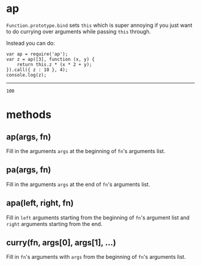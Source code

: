 ap
==

`Function.prototype.bind` sets `this` which is super annoying if you just want
to do currying over arguments while passing `this` through.

Instead you can do:

    var ap = require('ap');
    var z = ap([3], function (x, y) {
        return this.z * (x * 2 + y);
    }).call({ z : 10 }, 4);
    console.log(z);
***
    100

methods
=======

ap(args, fn)
------------

Fill in the arguments `args` at the beginning of `fn`'s arguments list.

pa(args, fn)
------------

Fill in the arguments `args` at the end of `fn`'s arguments list.

apa(left, right, fn)
--------------------

Fill in `left` arguments starting from the beginning of `fn`'s argument list and
`right` arguments starting from the end.

curry(fn, args[0], args[1], ...)
--------------------------------

Fill in `fn`'s arguments with `args` from the beginning of `fn`'s arguments
list.
